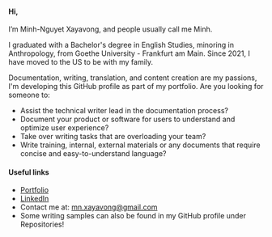 #### Hi,

I’m Minh-Nguyet Xayavong, and people usually call me Minh.

I graduated with a Bachelor's degree in English Studies, minoring in Anthropology, from Goethe University - Frankfurt am Main. Since 2021, I have moved to the US to be with my family.

Documentation, writing, translation, and content creation are my passions, I'm developing this GitHub profile as part of my portfolio. Are you looking for someone to:
- Assist the technical writer lead in the documentation process?
- Document your product or software for users to understand and optimize user experience?
- Take over writing tasks that are overloading your team?
- Write training, internal, external materials or any documents that require concise and easy-to-understand language?

#### Useful links
- [Portfolio](https://drive.google.com/drive/folders/19s5vY5zxOUu1AlrE6HcFhEt_v-8OI9tl?usp=sharing)
- [LinkedIn](https://www.linkedin.com/in/minh-nguyet-xayavong/)
- Contact me at: [mn.xayavong@gmail.com](mailto:mn.xayavong@gmail.com)
- Some writing samples can also be found in my GitHub profile under Repositories!
<!---
nguyetkhuc/nguyetkhuc is a ✨ special ✨ repository because its `README.md` (this file) appears on your GitHub profile.
You can click the Preview link to take a look at your changes.
--->
